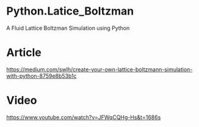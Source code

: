# Python.Latice_Boltzman
A Fluid Lattice Boltzman Simulation using Python

# Article
https://medium.com/swlh/create-your-own-lattice-boltzmann-simulation-with-python-8759e8b53b1c

# Video
https://www.youtube.com/watch?v=JFWqCQHg-Hs&t=1686s